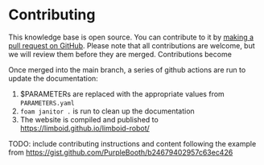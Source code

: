 # Contributing

This knowledge base is open source. You can contribute to it by [making a pull request on GitHub](TODO). Please note that all contributions are welcome, but we will review them before they are merged. Contributions become

Once merged into the main branch, a series of github actions are run to update the documentation:

1. $PARAMETERs are replaced with the appropriate values from `PARAMETERS.yaml`
2. `foam janitor .` is run to clean up the documentation
3. The website is compiled and published to https://limboid.github.io/limboid-robot/

TODO: include contributing instructions and content following the example from https://gist.github.com/PurpleBooth/b24679402957c63ec426
